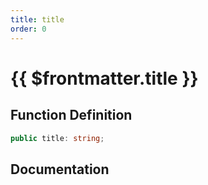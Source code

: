 ```yaml
---
title: title
order: 0
---
```


# {{ $frontmatter.title }}

## Function Definition

```ts
public title: string;
```

## Documentation

<!--@include: ./parts/title.md-->

